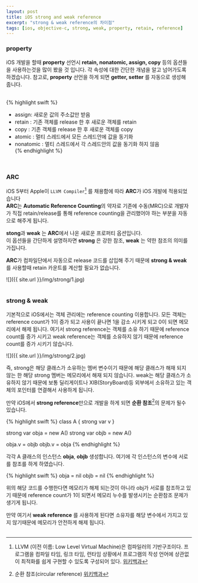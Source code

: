 ```yaml
---
layout: post
title: iOS strong and weak reference
excerpt: "strong & weak reference의 차이점"
tags: [ios, objective-c, strong, weak, property, retain, reference]
---
```


### property

iOS 개발을 할때 **property** 선언시 **retain, nonatomic, assign, copy** 등의 옵션들을 사용하는것을
많이 봤을 것 입니다. 각 속성에 대한 간단한 개념을 알고 넘어가도록 하겠습니다. 참고로, **property** 선언을
하게 되면 **getter, setter** 를 자동으로 생성해 줍니다.  
<br>

{% highlight swift %}
- assign: 새로운 값의 주소값만 받음  
- retain : 기존 객체를 release 한 후 새로운 객체를 retain
- copy : 기존 객체를 release 한 후 새로운 객체를 copy  
- atomic : 멀티 스레드에서 모든 스레드안에 값을 동기화  
- nonatomic : 멀티 스레드에서 각 스레드안의 값을 동기화 하지 않음  
{% endhighlight %}

<br>

### ARC

iOS 5부터 Apple이 `LLVM Compiler`[^1] 를 채용함에 따라 **ARC**가 iOS 개발에 적용되었습니다  
**ARC**는 **Automatic Reference Counting**의 약자로 기존에 수동(MRC)으로 개발자가 직접 retain/release를 통해 reference counting을 관리했어야 하는 부분을 자동으로 해주게 됩니다.

**stong**과 **weak** 는 **ARC**에서 나온 새로운 프로퍼티 옵션입니다.  
이 옵션들을 간단하게 설명하자면 **strong** 은 강한 참조, **weak** 는 약한 참조의 의미를 가집니다.    

**ARC**가 컴파일단에서 자동으로 release 코드를 삽입해 주기 때문에 **strong & weak** 를 사용할때 retain 카운트를 계산할 필요가 없습니다.

![]({{ site.url }}/img/strong/1.jpg)  
<br>

### strong & weak

기본적으로 iOS에서는 객체 관리에는 reference counting 이용합니다. 모든 객체는 reference count가 1이 증가 되고 사용이 끝나면 1을 감소 시키게 되고 0이 되면 메모리에서 해제 됩니다. 여기서 strong reference는 객체를 소유 하기 때문에 reference count를 증가 시키고 weak reference는 객체를 소유하지 않기 때문에 reference count를 증가 시키기 않습니다.

![]({{ site.url }}/img/strong/2.jpg)  

즉, strong은 해당 클래스가 소유하는 멤버 변수이기 때문에 해당 클래스가 해재 되지 않는 한 해당 strong 멤버는 메모리에서 해재 되지 않습니다. weak는 해당 클래스가 소유하지 않기 때문에 보통 딜리게이트나 XIB(StoryBoard)등 외부에서 소유하고 있는 객체의 포인터를 연결해서 사용하게 됩니다.

만약 iOS에서 **strong reference**만으로 개발을 하게 되면 **순환 참조**[^2]의 문제가 될수 있습니다.

{% highlight swift %}
class A {
  strong var v
}

strong var obja = new A()
strong var objb = new A()

obja.v = objb
objb.v = obja
{% endhighlight %}

각각 A 클래스의 인스턴스 **obja**, **objb** 생성합니다. 여기에 각 인스턴스의 변수에 서로를 참조를 하게 하였습니다.  

{% highlight swift %}
obja = nil
objb = nil
{% endhighlight %}

위의 해당 코드를 수행한다면 메모리가 해제 되는것이 아니라 obj가 서로를 참조하고 있기 때문에 reference count가 1이 되면서
메모리 누수를 발생시키는 순환참조 문제가 생기게 됩니다.   

만약 여기서 **weak reference** 를 사용하게 된다면 소유자를 해당 변수에서 가지고 있지 않기때문에 메모리가 안전하게 해제 됩니다.
<br>
<br>

[^1]:LLVM (이전 이름: Low Level Virtual Machine)은 컴파일러의 기반구조이다. 프로그램을 컴파일 타임, 링크 타임, 런타임 상황에서 프로그램의 작성 언어에 상관없이 최적화를 쉽게 구현할 수 있도록 구성되어 있다. [위키백과](https://ko.wikipedia.org/wiki/LLVM)
[^2]:순환 참조(circular reference) [위키백과](https://ko.wikipedia.org/wiki/순환_참조)

